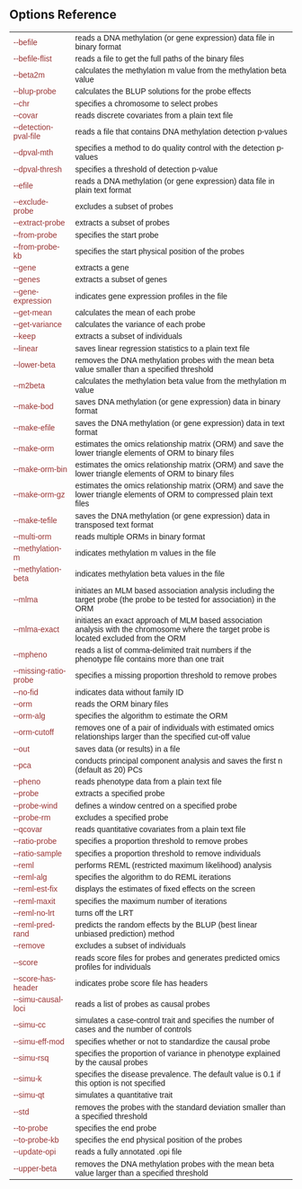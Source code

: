 ## Options Reference 

<table width="1000" border="0" style="font-family:arial; font-size:14px; align-self:center" >
<tr> 
<td align="left"><font color="#993333">--befile</font></td>
<td align="left">
reads a DNA methylation (or gene expression) data file in binary format
</td>
</tr>
<tr> 
<td align="left"><font color="#993333">--befile-flist</font></td>
<td align="left">
reads a file to get the full paths of the binary files
</td>
</tr>
<tr> 
<td align="left"><font color="#993333">--beta2m</font></td>
<td align="left">
calculates the methylation m value from the methylation beta value
</td>
</tr>
<tr> 
<td align="left"><font color="#993333">--blup-probe</font></td>
<td align="left">
calculates the BLUP solutions for the probe effects
</td>
</tr>
<tr> 
<td align="left"><font color="#993333">--chr</font></td>
<td align="left">
specifies a chromosome to select probes
</td>
</tr>
<tr> 
<td align="left"><font color="#993333">--covar</font></td>
<td align="left">
reads discrete covariates from a plain text file
</td>
</tr>
<tr> 
<td align="left"><font color="#993333">--detection-pval-file</font></td>
<td align="left">
reads a file that contains DNA methylation detection p-values
</td>
</tr>
<tr> 
<td align="left"><font color="#993333">--dpval-mth</font></td>
<td align="left">
specifies a method to do quality control with the detection p-values
</td>
</tr>
<tr> 
<td align="left"><font color="#993333">--dpval-thresh</font></td>
<td align="left">
specifies a threshold of detection p-value
</td>
</tr>
<tr> 
<td align="left"><font color="#993333">--efile</font></td>
<td align="left">
reads a DNA methylation (or gene expression) data file in plain text format
</td>
</tr>
<tr> 
<td align="left"><font color="#993333">--exclude-probe</font></td>
<td align="left">
excludes a subset of probes
</td>
</tr>
<tr> 
<td align="left"><font color="#993333">--extract-probe</font></td>
<td align="left">
extracts a subset of probes
</td>
</tr>
<tr> 
<td align="left"><font color="#993333">--from-probe</font></td>
<td align="left">
specifies the start probe
</td>
</tr>
<tr> 
<td align="left"><font color="#993333">--from-probe-kb</font></td>
<td align="left">
specifies the start physical position of the probes
</td>
</tr>
<tr> 
<td align="left"><font color="#993333">--gene</font></td>
<td align="left">
extracts a gene
</td>
</tr>
<tr> 
<td align="left"><font color="#993333">--genes</font></td>
<td align="left">
extracts a subset of genes
</td>
</tr>
<tr> 
<td align="left"><font color="#993333">--gene-expression</font></td>
<td align="left">
indicates gene expression profiles in the file
</td>
</tr>
<tr> 
<td align="left"><font color="#993333">--get-mean</font></td>
<td align="left">
calculates the mean of each probe
</td>
</tr>
<tr> 
<td align="left"><font color="#993333">--get-variance</font></td>
<td align="left">
calculates the variance of each probe
</td>
</tr>
<tr> 
<td align="left"><font color="#993333">--keep</font></td>
<td align="left">
extracts a subset of individuals
</td>
</tr>
<tr> 
<td align="left"><font color="#993333">--linear</font></td>
<td align="left">
saves linear regression statistics to a plain text file
</td>
</tr>
<tr> 
<td align="left"><font color="#993333">--lower-beta</font></td>
<td align="left">
removes the DNA methylation probes with the mean beta value smaller than a specified threshold
</td>
</tr>
<tr> 
<td align="left"><font color="#993333">--m2beta</font></td>
<td align="left">
calculates the methylation beta value from the methylation m value
</td>
</tr>
<tr> 
<td align="left"><font color="#993333">--make-bod</font></td>
<td align="left">
saves DNA methylation (or gene expression) data in binary format
</td>
</tr>
<tr> 
<td align="left"><font color="#993333">--make-efile</font></td>
<td align="left">
saves the DNA methylation (or gene expression) data in text format
</td>
</tr>
<tr> 
<td align="left"><font color="#993333">--make-orm</font></td>
<td align="left">
estimates the omics relationship matrix (ORM) and save the lower triangle elements of ORM to binary files
</td>
</tr>
<tr> 
<td align="left"><font color="#993333">--make-orm-bin</font></td>
<td align="left">
estimates the omics relationship matrix (ORM) and save the lower triangle elements of ORM to binary files
</td>
</tr>
<tr> 
<td align="left"><font color="#993333">--make-orm-gz</font></td>
<td align="left">
estimates the omics relationship matrix (ORM) and save the lower triangle elements of ORM to compressed plain text files
</td>
</tr>
<tr> 
<td align="left"><font color="#993333">--make-tefile</font></td>
<td align="left">
saves the DNA methylation (or gene expression) data in transposed text format
</td>
</tr>
<tr> 
<td align="left"><font color="#993333">--multi-orm</font></td>
<td align="left">
reads multiple ORMs in binary format
</td>
</tr>
<tr> 
<td align="left"><font color="#993333">--methylation-m </font></td>
<td align="left">
indicates methylation m values in the file
</td>
</tr>
<tr> 
<td align="left"><font color="#993333">--methylation-beta</font></td>
<td align="left">
indicates methylation beta values in the file
</td>
</tr>
<tr> 
<td align="left"><font color="#993333">--mlma</font></td>
<td align="left">
initiates an MLM based association analysis including the target probe (the probe to be tested for association) in the ORM
</td>
</tr>
<tr> 
<td align="left"><font color="#993333">--mlma-exact</font></td>
<td align="left">
initiates an exact approach of MLM based association analysis with the chromosome where the target probe is located excluded from the ORM
</td>
</tr>
<tr> 
<td align="left"><font color="#993333">--mpheno</font></td>
<td align="left">
reads a list of comma-delimited trait numbers if the phenotype file contains more than one trait
</td>
</tr>
<tr> 
<td align="left"><font color="#993333">--missing-ratio-probe</font></td>
<td align="left">
specifies a missing proportion threshold to remove probes
</td>
</tr>
<tr> 
<td align="left"><font color="#993333">--no-fid</font></td>
<td align="left">
indicates data without family ID
</td>
</tr>
<tr> 
<td align="left"><font color="#993333">--orm</font></td>
<td align="left">
reads the ORM binary files
</td>
</tr>
<tr> 
<td align="left"><font color="#993333">--orm-alg</font></td>
<td align="left">
specifies the algorithm to estimate the ORM
</td>
</tr>
<tr> 
<td align="left"><font color="#993333">--orm-cutoff</font></td>
<td align="left">
removes one of a pair of individuals with estimated omics relationships larger than the specified cut-off value
</td>
</tr>
<tr> 
<td align="left"><font color="#993333">--out</font></td>
<td align="left">
saves data (or results) in a file
</td>
</tr>
<tr> 
<td align="left"><font color="#993333">--pca</font></td>
<td align="left">
conducts principal component analysis and saves the first n (default as 20) PCs
</td>
</tr>
<tr> 
<td align="left"><font color="#993333">--pheno</font></td>
<td align="left">
reads phenotype data from a plain text file
</td>
</tr>
<tr> 
<td align="left"><font color="#993333">--probe</font></td>
<td align="left">
extracts a specified probe
</td>
</tr>
<tr> 
<td align="left"><font color="#993333">--probe-wind</font></td>
<td align="left">
defines a window centred on a specified probe
</td>
</tr>
<tr> 
<td align="left"><font color="#993333">--probe-rm</font></td>
<td align="left">
excludes a specified probe
</td>
</tr>
<tr> 
<td align="left"><font color="#993333">--qcovar</font></td>
<td align="left">
reads quantitative covariates from a plain text file
</td>
</tr>
<tr> 
<td align="left"><font color="#993333">--ratio-probe</font></td>
<td align="left">
specifies a proportion threshold to remove probes
</td>
</tr>
<tr> 
<td align="left"><font color="#993333">--ratio-sample</font></td>
<td align="left">
specifies a proportion threshold to remove individuals
</td>
</tr>
<tr> 
<td align="left"><font color="#993333">--reml</font></td>
<td align="left">
performs REML (restricted maximum likelihood) analysis
</td>
</tr>
<tr> 
<td align="left"><font color="#993333">--reml-alg</font></td>
<td align="left">
specifies the algorithm to do REML iterations
</td>
</tr>
<tr> 
<td align="left"><font color="#993333">--reml-est-fix</font></td>
<td align="left">
displays the estimates of fixed effects on the screen
</td>
</tr>
<tr> 
<td align="left"><font color="#993333">--reml-maxit</font></td>
<td align="left">
specifies the maximum number of iterations
</td>
</tr>
<tr> 
<td align="left"><font color="#993333">--reml-no-lrt</font></td>
<td align="left">
turns off the LRT
</td>
</tr>
<tr> 
<td align="left"><font color="#993333">--reml-pred-rand</font></td>
<td align="left">
predicts the random effects by the BLUP (best linear unbiased prediction) method
</td>
</tr>
<tr> 
<td align="left"><font color="#993333">--remove</font></td>
<td align="left">
excludes a subset of individuals
</td>
</tr>
<tr> 
<td align="left"><font color="#993333">--score</font></td>
<td align="left">
reads score files for probes and generates predicted omics profiles for individuals
</td>
</tr>
<tr> 
<td align="left"><font color="#993333">--score-has-header</font></td>
<td align="left">
indicates probe score file has headers
</td>
</tr>
<tr> 
<td align="left"><font color="#993333">--simu-causal-loci</font></td>
<td align="left">
reads a list of probes as causal probes
</td>
</tr>
<tr> 
<td align="left"><font color="#993333">--simu-cc</font></td>
<td align="left">
simulates a case-control trait and specifies the number of cases and the number of controls
</td>
</tr>
<tr> 
<td align="left"><font color="#993333">--simu-eff-mod</font></td>
<td align="left">
specifies whether or not to standardize the causal probe
</td>
</tr>
<tr> 
<td align="left"><font color="#993333">--simu-rsq</font></td>
<td align="left">
specifies the proportion of variance in phenotype explained by the causal probes
</td>
</tr>
<tr> 
<td align="left"><font color="#993333">--simu-k</font></td>
<td align="left">
specifies the disease prevalence. The default value is 0.1 if this option is not specified
</td>
</tr>
<tr> 
<td align="left"><font color="#993333">--simu-qt</font></td>
<td align="left">
simulates a quantitative trait
</td>
</tr>
<tr> 
<td align="left"><font color="#993333">--std</font></td>
<td align="left">
removes the probes with the standard deviation smaller than a specified threshold
</td>
</tr>
<tr> 
<td align="left"><font color="#993333">--to-probe</font></td>
<td align="left">
specifies the end probe
</td>
</tr>
<tr> 
<td align="left"><font color="#993333">--to-probe-kb</font></td>
<td align="left">
specifies the end physical position of the probes
</td>
</tr>
<tr> 
<td align="left"><font color="#993333">--update-opi</font></td>
<td align="left">
reads a fully annotated .opi file
</td>
</tr>
<tr> 
<td align="left"><font color="#993333">--upper-beta</font></td>
<td align="left">
removes the DNA methylation probes with the mean beta value larger than a specified threshold
</td>
</tr>
</table>

